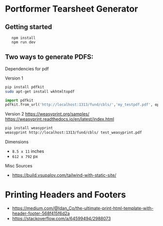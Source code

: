 # Portformer Tearsheet Generator

## Getting started

```
   npm install
   npm run dev
```

## Two ways to generate PDFS:

Dependencies for pdf

Version 1

```bash
pip install pdfkit
sudo apt-get install wkhtmltopdf
```

```python
import pdfkit
pdfkit.from_url('http://localhost:1313/fund/cbls/','my_testpdf.pdf', options={'page-width':2024, 'orientation':'Landscape'})  #https://pypi.org/project/pdfkit/

```
Version 2
https://weasyprint.org/samples/
https://weasyprint.readthedocs.io/en/latest/index.html

```bash
pip install weasyprint
weasyprint http://localhost:1313/fund/cbls/ test_weasyprint.pdf
```

Dimensions

 * `8.5 x 11` inches
 * `612 x 792` px


Misc Sources
 * https://build.vsupalov.com/tailwind-with-static-site/

# Printing Headers and Footers
 * https://medium.com/@Idan_Co/the-ultimate-print-html-template-with-header-footer-568f415f6d2a
 * https://stackoverflow.com/a/64599494/2988073
